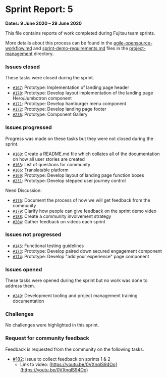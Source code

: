 # Sprint Report: 5

**Dates: 9 June 2020 – 29 June 2020**

This file contains reports of work completed during Fujitsu team sprints.

More details about this process can be found in the [agile-opensource-workflow.md](project-management/agile-opensource-workflow.md) and [sprint-demo-requirements.md](project-management/sprint-demo-requirements.md) files in the [project-management](project-management) directory.

### Issues closed

These tasks were closed during the sprint.

* [`#167`](https://github.com/alan-turing-institute/AutisticaCitizenScience/issues/167): Prototype: Implementation of landing page header
* [`#170`](https://github.com/alan-turing-institute/AutisticaCitizenScience/issues/170): Prototype: Develop layout implementation of the landing page Hero/Jumbotron component 
* [`#171`](https://github.com/alan-turing-institute/AutisticaCitizenScience/issues/171): Prototype: Develop hamburger menu component
* [`#172`](https://github.com/alan-turing-institute/AutisticaCitizenScience/issues/172): Prototype: Develop landing page footer
* [`#236`](https://github.com/alan-turing-institute/AutisticaCitizenScience/issues/236): Prototype: Component Gallery


### Issues progressed

Progress was made on these tasks but they were not closed during the sprint.

* [`#160`](https://github.com/alan-turing-institute/AutisticaCitizenScience/issues/160): Create a README.md file which collates all of the documentation on how all user stories are created
* [`#163`](https://github.com/alan-turing-institute/AutisticaCitizenScience/issues/163): List of questions for community
* [`#166`](https://github.com/alan-turing-institute/AutisticaCitizenScience/issues/166): Translatable platform
* [`#169`](https://github.com/alan-turing-institute/AutisticaCitizenScience/issues/169): Prototype: Develop layout of landing page function boxes
* [`#231`](https://github.com/alan-turing-institute/AutisticaCitizenScience/issues/231): Prototype: Develop stepped user journey control




Need Discussion:

* [`#176`](https://github.com/alan-turing-institute/AutisticaCitizenScience/issues/171): Document the process of how we will get feedback from the community
* [`#179`](https://github.com/alan-turing-institute/AutisticaCitizenScience/issues/179): Clarify how people can give feedback on the sprint demo video
* [`#188`](https://github.com/alan-turing-institute/AutisticaCitizenScience/issues/188): Create a community involvement strategy 
* [`#204`](https://github.com/alan-turing-institute/AutisticaCitizenScience/issues/204): Gather feedback on videos each sprint



### Issues not progressed


* [`#145`](https://github.com/alan-turing-institute/AutisticaCitizenScience/issues/145): Functional testing guidelines
* [`#173`](https://github.com/alan-turing-institute/AutisticaCitizenScience/issues/174): Prototype: Develop paired down secured engagement component
* [`#174`](https://github.com/alan-turing-institute/AutisticaCitizenScience/issues/174): Prototype: Develop "add your experience" page component


### Issues opened

These tasks were opened during the sprint but no work was done to address them.

* [`#249`](https://github.com/alan-turing-institute/AutisticaCitizenScience/issues/249): Development tooling and project management training documentation



 

### Challenges

No challenges were highlighted in this sprint.

### Request for community feedback

Feedback is requested from the community on the following tasks.

* [#182](https://github.com/alan-turing-institute/AutisticaCitizenScience/issues/182): issue to collect feedback on sprints 1 & 2
  * Link to video: [https://youtu.be/0VXnqlS94Oo](https://youtu.be/0VXnqlS94Oo)
